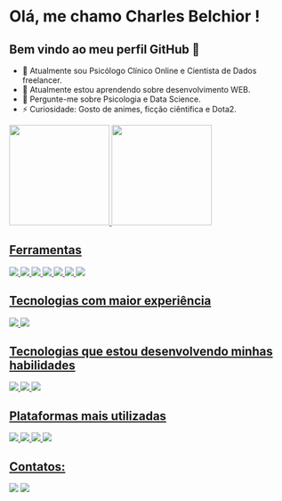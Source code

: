 # Olá, me chamo Charles Belchior ! 
## Bem vindo ao meu perfil GitHub 👋


- 🔭 Atualmente sou Psicólogo Clínico Online e Cientista de Dados freelancer.
- 🌱 Atualmente estou aprendendo sobre desenvolvimento WEB.
- 💬 Pergunte-me sobre Psicologia e Data Science.
- ⚡ Curiosidade: Gosto de animes, ficção ciêntifica e Dota2.

<div>
    <a href="https://github.com/CharlesBGS">
    <img loading="lazy" height="180em" src="https://github-readme-stats.vercel.app/api/top-langs/?username=CharlesBGS&layout=compact&langs_count=7&theme=dracula"/>
    <img loading="lazy" height="180em" src="https://github-readme-stats.vercel.app/api?username=CharlesBGS&show_icons=true&theme=dracula&include_all_commits=true&count_private=true"/>
</div>

## Ferramentas
<div>
    <img src="https://img.shields.io/badge/Notion-000000?style=for-the-badge&logo=notion&logoColor=white"/>
    <img src="https://img.shields.io/badge/Miro-050038?style=for-the-badge&logo=Miro&logoColor=white"/>
    <img src="https://img.shields.io/badge/Trello-0052CC?style=for-the-badge&logo=trello&logoColor=white"/>
    <img src="https://img.shields.io/badge/Visual_Studio_Code-0078D4?style=for-the-badge&logo=visual%20studio%20code&logoColor=white"/>
    <img src="https://img.shields.io/badge/RStudio-75AADB?style=for-the-badge&logo=RStudio&logoColor=white"/>
    <img src="https://img.shields.io/badge/Colab-F9AB00?style=for-the-badge&logo=googlecolab&color=525252"/>
    <img src="https://img.shields.io/badge/GIT-E44C30?style=for-the-badge&logo=git&logoColor=white"/>
</div>

## Tecnologias com maior experiência
<div>
    <img src= "https://img.shields.io/badge/R-276DC3?style=for-the-badge&logo=r&logoColor=white"/>
    <img src= "https://img.shields.io/badge/Python-3776AB?style=for-the-badge&logo=python&logoColor=white"/>
</div>

## Tecnologias que estou desenvolvendo minhas habilidades

<div>
    <img src= "https://img.shields.io/badge/HTML5-E34F26?style=for-the-badge&logo=html5&logoColor=white"/>
    <img src= "https://img.shields.io/badge/CSS3-1572B6?style=for-the-badge&logo=css3&logoColor=white"/>
    <img src= "https://img.shields.io/badge/JavaScript-F7DF1E?style=for-the-badge&logo=javascript&logoColor=black"/>
</div>

## Plataformas mais utilizadas

<div>
    <img src="https://img.shields.io/badge/mac%20os-000000?style=for-the-badge&logo=apple&logoColor=white"/>
    <img src="https://img.shields.io/badge/Windows-0078D6?style=for-the-badge&logo=windows&logoColor=white"/>
    <img src="https://img.shields.io/badge/Android-3DDC84?style=for-the-badge&logo=android&logoColor=white"/>
    <img src="https://img.shields.io/badge/Ubuntu-E95420?style=for-the-badge&logo=ubuntu&logoColor=whit"/>

</div>

## Contatos:

<div>
  <a href="https://www.instagram.com/charlesbelchior.psi/" target="_blank" rel="noopener noreferrer"><img loading="lazy" src="https://img.shields.io/badge/-Instagram-%23E4405F?style=for-the-badge&logo=instagram&logoColor=white" target="_blank" rel="noopener noreferrer"></a>
  <a href="https://www.linkedin.com/in/charles-belchior" target="_blank"  rel="noopener noreferrer"><img loading="lazy" src="https://img.shields.io/badge/-LinkedIn-%230077B5?style=for-the-badge&logo=linkedin&logoColor=white" target="_blank"  rel="noopener noreferrer"></a>
  
  <!-- ![Snake animation](https://github.com/CharlesBGS/CharlesBGS/blob/output/github-contribution-grid-snake.svg) -->

</div>
